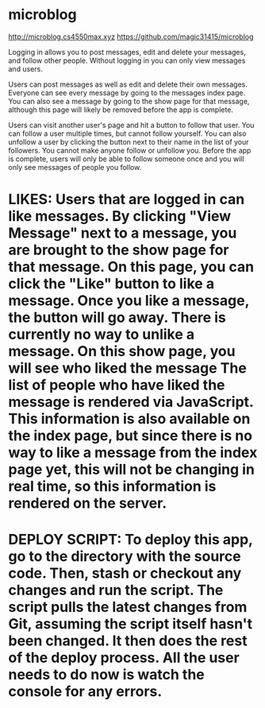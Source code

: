 # microblog

http://microblog.cs4550max.xyz
https://github.com/magic31415/microblog

Logging in allows you to post messages, edit and delete your messages, and follow other people. Without logging in you can only view messages and users.

Users can post messages as well as edit and delete their own messages. Everyone can see every message by going to the messages index page. You can also see a message by going to the show page for that message, although this page will likely be removed before the app is complete.

Users can visit another user's page and hit a button to follow that user. You can follow a user multiple times, but cannot follow yourself. You can also unfollow a user by clicking the button next to their name in the list of your followers. You cannot make anyone follow or unfollow you. Before the app is complete, users will only be able to follow someone once and you will only see messages of people you follow.

# LIKES: Users that are logged in can like messages. By clicking "View Message" next to a message, you are brought to the show page for that message. On this page, you can click the "Like" button to like a message. Once you like a message, the button will go away. There is currently no way to unlike a message. On this show page, you will see who liked the message The list of people who have liked the message is rendered via JavaScript. This information is also available on the index page, but since there is no way to like a message from the index page yet, this will not be changing in real time, so this information is rendered on the server.

# DEPLOY SCRIPT: To deploy this app, go to the directory with the source code. Then, stash or checkout any changes and run the script. The script pulls the latest changes from Git, assuming the script itself hasn't been changed. It then does the rest of the deploy process. All the user needs to do now is watch the console for any errors.

